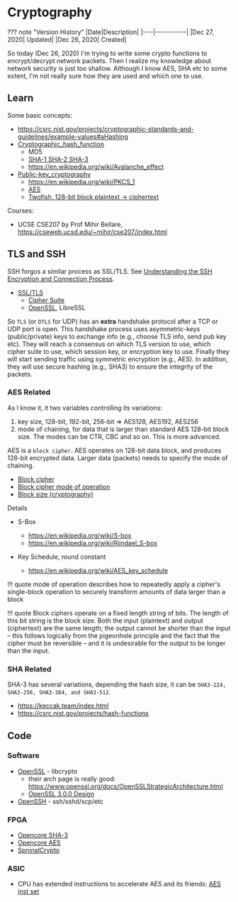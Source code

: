# Cryptography

??? note "Version History"
	|Date|Description|
	|:---|-----------|
	|Dec 27, 2020| Updated|
	|Dec 26, 2020| Created|

So today (Dec 26, 2020)
I'm trying to write some crypto functions to encrypt/decrypt network packets.
Then I realize my knowledge about network security is just too shallow.
Although I know AES, SHA etc to some extent,
I'm not really sure how they are used and which one to use.

## Learn

Some basic concepts:

- https://csrc.nist.gov/projects/cryptographic-standards-and-guidelines/example-values#aHashing
- [Cryptographic_hash_function](https://en.wikipedia.org/wiki/Cryptographic_hash_function)
    - MD5
    - [SHA-1 SHA-2 SHA-3](https://en.wikipedia.org/wiki/Secure_Hash_Algorithms)
    - https://en.wikipedia.org/wiki/Avalanche_effect
- [Public-key_cryptography](https://en.wikipedia.org/wiki/Public-key_cryptography)
    - https://en.wikipedia.org/wiki/PKCS_1
    - [AES](https://en.wikipedia.org/wiki/Advanced_Encryption_Standard)
    - [Twofish, 128-bit block plaintext -> ciphertext](https://en.wikipedia.org/wiki/Twofish)

Courses:

- UCSE CSE207 by Prof Mihir Bellare, https://cseweb.ucsd.edu/~mihir/cse207/index.html

## TLS and SSH

SSH forgos a similar process as SSL/TLS.
See [Understanding the SSH Encryption and Connection Process](https://www.digitalocean.com/community/tutorials/understanding-the-ssh-encryption-and-connection-process).

- [SSL/TLS](https://en.wikipedia.org/wiki/Transport_Layer_Security)
    - [Cipher Suite](https://en.wikipedia.org/wiki/Cipher_suite)
    - [OpenSSL](https://www.openssl.org/), LibreSSL

So `TLS` (or `DTLS` for UDP) has an **extra** handshake protocol after a TCP or UDP port is open.
This handshake process uses asymmetric-keys (public/private) keys to exchange info (e.g., choose TLS info, send pub key etc).
They will reach a consensus on which TLS version to use, which cipher suite to use, which session key, or encryption key to use.
Finally they will start sending traffic using symmetric encryption (e.g., AES).
In addition, they will use secure hashing (e.g., SHA3) to ensure the integrity of the packets.

### AES Related

As I know it, it two variables controlling its variations:
1) key size, 128-bit, 192-bit, 256-bit => AES128, AES192, AES256
2) mode of chaining, for data that is larger than standard AES 128-bit block size.
   The modes can be CTR, CBC and so on. This is more advanced.

AES is a `block cipher`. AES operates on 128-bit data block, and produces 128-bit encrypted data.
Larger data (packets) needs to specify the mode of chaining.

- [Block cipher](https://en.wikipedia.org/wiki/Block_cipher)
- [Block cipher mode of operation](https://en.wikipedia.org/wiki/Block_cipher_mode_of_operation)
- [Block size (cryptography)](https://en.wikipedia.org/wiki/Block_size_(cryptography))

Details

- S-Box
    - https://en.wikipedia.org/wiki/S-box
    - https://en.wikipedia.org/wiki/Rijndael_S-box

- Key Schedule, round constant
    - https://en.wikipedia.org/wiki/AES_key_schedule

!!! quote
    mode of operation describes how to repeatedly apply
    a cipher's single-block operation to securely transform
    amounts of data larger than a block

!!! quote
	Block ciphers operate on a fixed length string of bits. The length of this bit string is the block size. Both the input (plaintext) and output (ciphertext) are the same length; the output cannot be shorter than the input – this follows logically from the pigeonhole principle and the fact that the cipher must be reversible – and it is undesirable for the output to be longer than the input.

### SHA Related

SHA-3 has several variations, depending the hash size, it can be `SHA3-224, SHA3-256, SHA3-384, and SHA3-512`.

- https://keccak.team/index.html
- https://csrc.nist.gov/projects/hash-functions

## Code

### Software

- [OpenSSL](https://www.openssl.org/) - libcrypto
    - their arch page is really good: https://www.openssl.org/docs/OpenSSLStrategicArchitecture.html
    - [OpenSSL 3.0.0 Design](https://www.openssl.org/docs/OpenSSL300Design.html)
- [OpenSSH](https://github.com/openssh/openssh-portable) - ssh/sshd/scp/etc

### FPGA

- [Opencore SHA-3](https://opencores.org/projects/sha3)
- [Opencore AES](https://opencores.org/projects/tiny_aes)
- [SpninalCrypto](https://github.com/SpinalHDL/SpinalCrypto)

### ASIC

- CPU has extended instructions to accelerate AES and its friends: [AES inst set](https://en.wikipedia.org/wiki/AES_instruction_set)

